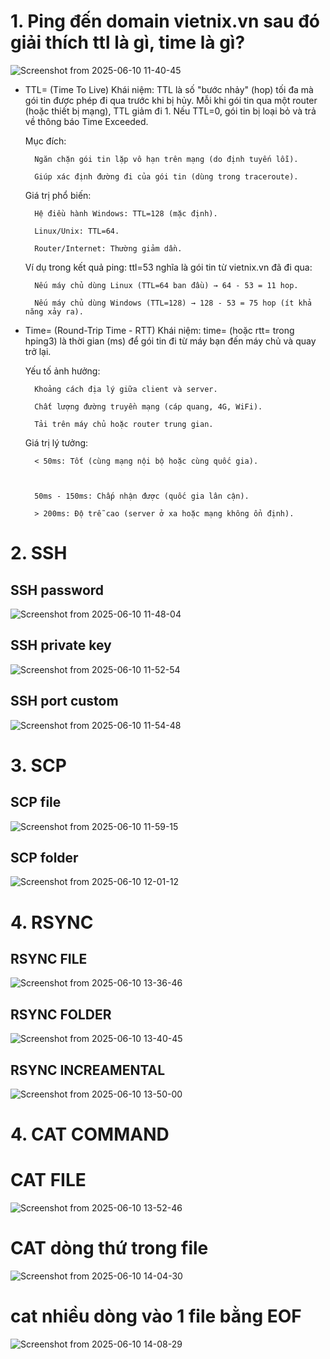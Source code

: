 # 1. Ping đến domain vietnix.vn sau đó giải thích ttl là gì, time là gì?
![Screenshot from 2025-06-10 11-40-45](https://github.com/user-attachments/assets/7f5f926a-b3f2-4996-bf9f-47c2ff517d8c)

- TTL= (Time To Live)
    Khái niệm:
    TTL là số "bước nhảy" (hop) tối đa mà gói tin được phép đi qua trước khi bị hủy. Mỗi khi gói tin qua một router (hoặc thiết bị mạng), TTL giảm đi 1. Nếu TTL=0, gói tin bị loại bỏ và trả về thông báo Time Exceeded.

    Mục đích:

        Ngăn chặn gói tin lặp vô hạn trên mạng (do định tuyến lỗi).

        Giúp xác định đường đi của gói tin (dùng trong traceroute).

    Giá trị phổ biến:

        Hệ điều hành Windows: TTL=128 (mặc định).

        Linux/Unix: TTL=64.

        Router/Internet: Thường giảm dần.

    Ví dụ trong kết quả ping:
    ttl=53 nghĩa là gói tin từ vietnix.vn đã đi qua:

        Nếu máy chủ dùng Linux (TTL=64 ban đầu) → 64 - 53 = 11 hop.

        Nếu máy chủ dùng Windows (TTL=128) → 128 - 53 = 75 hop (ít khả năng xảy ra).
  
- Time= (Round-Trip Time - RTT)
        Khái niệm:
    time= (hoặc rtt= trong hping3) là thời gian (ms) để gói tin đi từ máy bạn đến máy chủ và quay trở lại.

    Yếu tố ảnh hưởng:

        Khoảng cách địa lý giữa client và server.

        Chất lượng đường truyền mạng (cáp quang, 4G, WiFi).

        Tải trên máy chủ hoặc router trung gian.

    Giá trị lý tưởng:

        < 50ms: Tốt (cùng mạng nội bộ hoặc cùng quốc gia).

  

        50ms - 150ms: Chấp nhận được (quốc gia lân cận).

        > 200ms: Độ trễ cao (server ở xa hoặc mạng không ổn định).

# 2. SSH
## SSH password
![Screenshot from 2025-06-10 11-48-04](https://github.com/user-attachments/assets/4fe965b7-97df-4bc8-91fb-250682cbfff0)
## SSH private key
![Screenshot from 2025-06-10 11-52-54](https://github.com/user-attachments/assets/4e4b9737-c4e1-489e-a0eb-aa18e531c198)
## SSH port custom
![Screenshot from 2025-06-10 11-54-48](https://github.com/user-attachments/assets/28b26b29-8b94-44d4-a23e-7de2ddd417ec)

# 3. SCP
## SCP file
![Screenshot from 2025-06-10 11-59-15](https://github.com/user-attachments/assets/1b423b53-6b33-4d7d-960a-65ab09eabf26)
## SCP folder
![Screenshot from 2025-06-10 12-01-12](https://github.com/user-attachments/assets/5455fe3c-d1b9-446c-a9d8-ec50e6cf4800)

# 4. RSYNC
## RSYNC FILE
![Screenshot from 2025-06-10 13-36-46](https://github.com/user-attachments/assets/4a132c6b-d956-4b92-893b-5be9840f9fe3)

## RSYNC FOLDER
![Screenshot from 2025-06-10 13-40-45](https://github.com/user-attachments/assets/b50dfeef-2048-49f2-9e7e-b09b594cb9d4)

## RSYNC INCREAMENTAL
![Screenshot from 2025-06-10 13-50-00](https://github.com/user-attachments/assets/7d56e47d-c1a3-4309-9747-18e4eb71793a)

#  4. CAT COMMAND
# CAT FILE
![Screenshot from 2025-06-10 13-52-46](https://github.com/user-attachments/assets/a79fb935-41a1-4a4a-aa3e-c422fd160f63)

# CAT dòng thứ <n> trong file
![Screenshot from 2025-06-10 14-04-30](https://github.com/user-attachments/assets/c512e31b-1c67-4363-880e-2987606c822e)

# cat nhiều dòng vào 1 file bằng EOF
![Screenshot from 2025-06-10 14-08-29](https://github.com/user-attachments/assets/fb12a979-d443-4dc9-86a1-f06d4f42b8e8)







